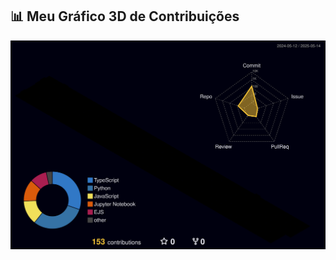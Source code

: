 ## 📊 Meu Gráfico 3D de Contribuições

![3D Profile](./profile-3d-contrib/profile-night-rainbow.svg)
